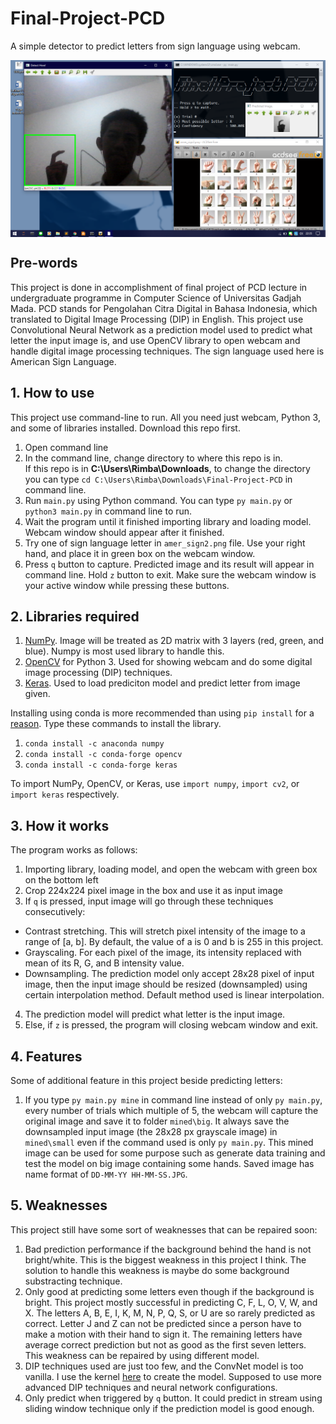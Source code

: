 # Final-Project-PCD

A simple detector to predict letters from sign language using webcam.

<img src="screenshot.png" align="center" alt="screenshot">

## Pre-words
This project is done in accomplishment of final project of PCD lecture in undergraduate programme in Computer Science of Universitas Gadjah Mada. PCD stands for Pengolahan Citra Digital in Bahasa Indonesia, which translated to Digital Image Processing (DIP) in English. This project use Convolutional Neural Network as a prediction model used to predict what letter the input image is, and use OpenCV library to open webcam and handle digital image processing techniques. The sign language used here is American Sign Language.

## 1. How to use
This project use command-line to run. All you need just webcam, Python 3, and some of libraries installed. Download this repo first.
1.  Open command line
2.  In the command line, change directory to where this repo is in.<br>If this repo is in **C:\Users\Rimba\Downloads**, to change the directory you can type `cd C:\Users\Rimba\Downloads\Final-Project-PCD` in command line.
3.  Run `main.py` using Python command. You can type `py main.py` or `python3 main.py` in command line to run.
4.  Wait the program until it finished importing library and loading model. Webcam window should appear after it finished.
5.  Try one of sign language letter in `amer_sign2.png` file. Use your right hand, and place it in green box on the webcam window.
6.  Press `q` button to capture. Predicted image and its result will appear in command line. Hold `z` button to exit. Make sure the webcam window is your active window while pressing these buttons.

## 2. Libraries required
1.  <a href="http://www.numpy.org/">NumPy</a>. Image will be treated as 2D matrix with 3 layers (red, green, and blue). Numpy is most used library to handle this.
2.  <a href="https://docs.opencv.org/3.0-beta/doc/py_tutorials/py_tutorials.html">OpenCV</a> for Python 3. Used for showing webcam and do some digital image processing (DIP) techniques.
3.  <a href="https://keras.io/">Keras</a>. Used to load prediciton model and predict letter from image given.

Installing using conda is more recommended than using `pip install` for a <a href="https://stackoverflow.com/questions/29499815/how-to-install-numpy-on-windows-using-pip-install">reason</a>. Type these commands to install the library.
1.  `conda install -c anaconda numpy`
2.  `conda install -c conda-forge opencv`
3.  `conda install -c conda-forge keras`

To import NumPy, OpenCV, or Keras, use `import numpy`, `import cv2`, or `import keras` respectively.

## 3. How it works
The program works as follows:
1.  Importing library, loading model, and open the webcam with green box on the bottom left
2.  Crop 224x224 pixel image in the box and use it as input image
3.  If `q` is pressed, input image will go through these techniques consecutively:
- Contrast stretching. This will stretch pixel intensity of the image to a range of [a, b]. By default, the value of a is 0 and b is 255 in this project.
- Grayscaling. For each pixel of the image, its intensity replaced with mean of its R, G, and B intensity value.
- Downsampling. The prediction model only accept 28x28 pixel of input image, then the input image should be resized (downsampled) using certain interpolation method. Default method used is linear interpolation.
4.  The prediction model will predict what letter is the input image.
5.  Else, if `z` is pressed, the program will closing webcam window and exit.

## 4. Features
Some of additional feature in this project beside predicting letters:
1.  If you type `py main.py mine` in command line instead of only `py main.py`, every number of trials which multiple of 5, the webcam will capture the original image and save it to folder `mined\big`. It always save the downsampled input image (the 28x28 px grayscale image) in `mined\small` even if the command used is only `py main.py`. This mined image can be used for some purpose such as generate data training and test the model on big image containing some hands. Saved image has name format of `DD-MM-YY HH-MM-SS.JPG`.

## 5. Weaknesses
This project still have some sort of weaknesses that can be repaired soon:
1.  Bad prediction performance if the background behind the hand is not bright/white. This is the biggest weakness in this project I think. The solution to handle this weakness is maybe do some background substracting technique.
2.  Only good at predicting some letters even though if the background is bright. This project mostly successful in predicting C, F, L, O, V, W, and X. The letters A, B, E, I, K, M, N, P, Q, S, or U are so rarely predicted as correct. Letter J and Z can not be predicted since a person have to make a motion with their hand to sign it. The remaining letters have average correct prediction but not as good as the first seven letters. This weakness can be repaired by using different model.
3.  DIP techniques used are just too few, and the ConvNet model is too vanilla. I use the kernel <a href="https://www.kaggle.com/ranjeetjain3/deep-learning-using-sign-langugage">here</a> to create the model. Supposed to use more advanced DIP techniques and neural network configurations.
4.  Only predict when triggered by `q` button. It could predict in stream using sliding window technique only if the prediction model is good enough.
